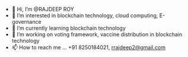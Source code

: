 - 👋 Hi, I’m @RAJDEEP ROY
- 👀 I’m interested in blockchain technology, cloud computing, E-governance
- 🌱 I’m currently learning blockchain technology
- 💞️ I’m working on voting framework, vaccine distribution in blockchain technology
- 📫 How to reach me ... +91 8250184021, rrajdeep2@gmail.com

<!---
RAJDEEPROY1996/RAJDEEPROY1996 is a ✨ special ✨ repository because its `README.md` (this file) appears on your GitHub profile.
You can click the Preview link to take a look at your changes.
--->
